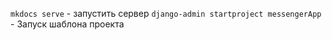 `mkdocs serve` - запустить сервер
`django-admin startproject messengerApp` - Запуск шаблона проекта
